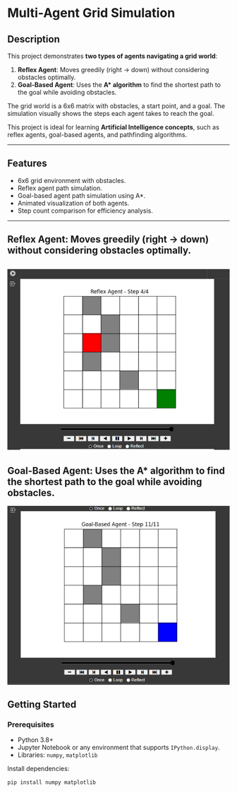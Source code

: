 # Multi-Agent Grid Simulation

## Description

This project demonstrates **two types of agents navigating a grid world**:

1. **Reflex Agent**: Moves greedily (right → down) without considering obstacles optimally.  
2. **Goal-Based Agent**: Uses the **A\* algorithm** to find the shortest path to the goal while avoiding obstacles.

The grid world is a 6x6 matrix with obstacles, a start point, and a goal. The simulation visually shows the steps each agent takes to reach the goal.  

This project is ideal for learning **Artificial Intelligence concepts**, such as reflex agents, goal-based agents, and pathfinding algorithms.  

---

## Features

- 6x6 grid environment with obstacles.
- Reflex agent path simulation.
- Goal-based agent path simulation using A*.
- Animated visualization of both agents.
- Step count comparison for efficiency analysis.

---
 **Reflex Agent**: Moves greedily (right → down) without considering obstacles optimally.
   ------------------------------------------------------
![Step 1](stp.PNG)
   ------------------------------------------------------
 **Goal-Based Agent**: Uses the **A\* algorithm** to find the shortest path to the goal while avoiding obstacles.
  ------------------------------------------------------
![Step 2](stp2.PNG)

## Getting Started

### Prerequisites

- Python 3.8+
- Jupyter Notebook or any environment that supports `IPython.display`.
- Libraries: `numpy`, `matplotlib`

Install dependencies:

```bash
pip install numpy matplotlib
